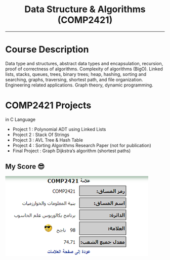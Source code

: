 <h1 align="center">Data Structure & Algorithms (COMP2421)</h1>

***

# Course Description
Data type and structures, abstract data types and encapsulation, recursion, proof of correctness of algorithms. Complexity of algorithms (BigO). Linked lists, stacks, queues, trees, binary trees; heap, hashing, sorting and searching, graphs, traversing, shortest path, and file organization. Engineering related applications. Graph theory, dynamic programming.

# COMP2421 Projects
  in C Language
  * Project 1 : Polynomial ADT using Linked Lists
  * Project 2 : Stack Of Strings
  * Project 3 : AVL Tree & Hash Table
  * Project 4 :  Sorting Algorithms   Research Paper (not for publication) 
  * Final Project : Graph Dijkstra’s algorithm (shortest paths)


## My Score 😎 
![My Score](https://github.com/Eyab0/University/blob/main/COMP2421%20-%20Data%20Structure%20%26%20Algorithms/Score.png)
